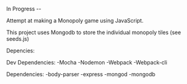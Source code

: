 In Progress --


Attempt at making a Monopoly game using JavaScript.

This project uses Mongodb to store the individual monopoly tiles (see seeds.js)



Depencies:

Dev Dependencies:
-Mocha
-Nodemon
-Webpack
-Webpack-cli

Dependencies:
-body-parser
-express
-mongod
-mongodb
